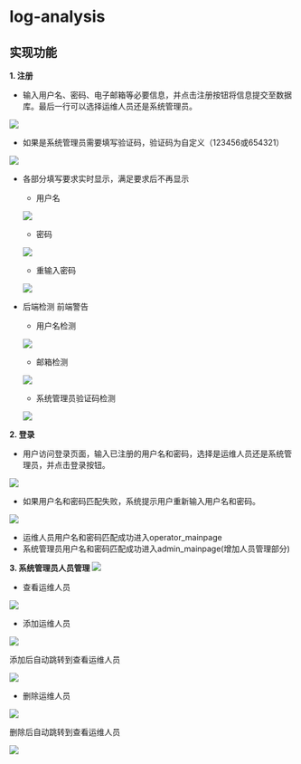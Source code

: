 # log-analysis
## 实现功能
**1. 注册**
- 输入用户名、密码、电子邮箱等必要信息，并点击注册按钮将信息提交至数据库。最后一行可以选择运维人员还是系统管理员。

![](image/1.png)

- 如果是系统管理员需要填写验证码，验证码为自定义（123456或654321）

![](image/2.png)

- 各部分填写要求实时显示，满足要求后不再显示
    - 用户名
  
    ![](image/3.png)

    - 密码
     
    ![](image/4.png)

    - 重输入密码
     
    ![](image/5.png)

- 后端检测 前端警告
    - 用户名检测
     
    ![](image/6.png)

    - 邮箱检测
     
    ![](image/7.png)

    - 系统管理员验证码检测
     
    ![](image/8.png)

**2. 登录**
- 用户访问登录页面，输入已注册的用户名和密码，选择是运维人员还是系统管理员，并点击登录按钮。
 
![](image/9.png)

- 如果用户名和密码匹配失败，系统提示用户重新输入用户名和密码。
 
![](image/10.png)

- 运维人员用户名和密码匹配成功进入operator_mainpage
- 系统管理员用户名和密码匹配成功进入admin_mainpage(增加人员管理部分)

**3. 系统管理员人员管理**
![](image/11.png)

- 查看运维人员
 
![](image/12.png)

- 添加运维人员
 
![](image/13.png)

添加后自动跳转到查看运维人员

![](image/14.png)

- 删除运维人员
 
![](image/15.png)

删除后自动跳转到查看运维人员

![](image/16.png)
